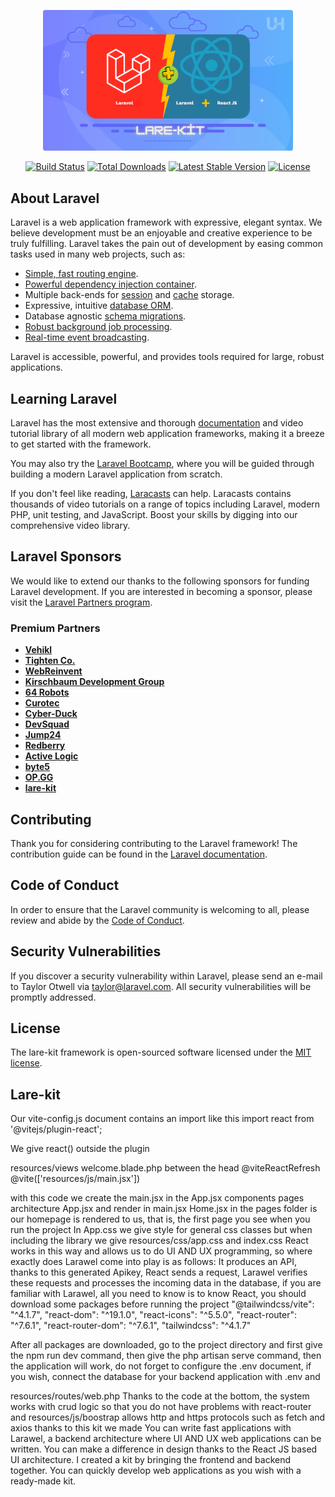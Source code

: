 <p align="center"><a href="https://laravel.com" target="_blank"><img src="./asests/lare-kit.png" width="400" alt="lare-kit Logo"></a></p>

<p align="center">
<a href="https://github.com/laravel/framework/actions"><img src="https://github.com/laravel/framework/workflows/tests/badge.svg" alt="Build Status"></a>
<a href="https://packagist.org/packages/laravel/framework"><img src="https://img.shields.io/packagist/dt/laravel/framework" alt="Total Downloads"></a>
<a href="https://packagist.org/packages/laravel/framework"><img src="https://img.shields.io/packagist/v/laravel/framework" alt="Latest Stable Version"></a>
<a href="https://packagist.org/packages/laravel/framework"><img src="https://img.shields.io/packagist/l/laravel/framework" alt="License"></a>
</p>

## About Laravel

Laravel is a web application framework with expressive, elegant syntax. We believe development must be an enjoyable and creative experience to be truly fulfilling. Laravel takes the pain out of development by easing common tasks used in many web projects, such as:

- [Simple, fast routing engine](https://laravel.com/docs/routing).
- [Powerful dependency injection container](https://laravel.com/docs/container).
- Multiple back-ends for [session](https://laravel.com/docs/session) and [cache](https://laravel.com/docs/cache) storage.
- Expressive, intuitive [database ORM](https://laravel.com/docs/eloquent).
- Database agnostic [schema migrations](https://laravel.com/docs/migrations).
- [Robust background job processing](https://laravel.com/docs/queues).
- [Real-time event broadcasting](https://laravel.com/docs/broadcasting).

Laravel is accessible, powerful, and provides tools required for large, robust applications.

## Learning Laravel

Laravel has the most extensive and thorough [documentation](https://laravel.com/docs) and video tutorial library of all modern web application frameworks, making it a breeze to get started with the framework.

You may also try the [Laravel Bootcamp](https://bootcamp.laravel.com), where you will be guided through building a modern Laravel application from scratch.

If you don't feel like reading, [Laracasts](https://laracasts.com) can help. Laracasts contains thousands of video tutorials on a range of topics including Laravel, modern PHP, unit testing, and JavaScript. Boost your skills by digging into our comprehensive video library.

## Laravel Sponsors

We would like to extend our thanks to the following sponsors for funding Laravel development. If you are interested in becoming a sponsor, please visit the [Laravel Partners program](https://partners.laravel.com).

### Premium Partners

- **[Vehikl](https://vehikl.com/)**
- **[Tighten Co.](https://tighten.co)**
- **[WebReinvent](https://webreinvent.com/)**
- **[Kirschbaum Development Group](https://kirschbaumdevelopment.com)**
- **[64 Robots](https://64robots.com)**
- **[Curotec](https://www.curotec.com/services/technologies/laravel/)**
- **[Cyber-Duck](https://cyber-duck.co.uk)**
- **[DevSquad](https://devsquad.com/hire-laravel-developers)**
- **[Jump24](https://jump24.co.uk)**
- **[Redberry](https://redberry.international/laravel/)**
- **[Active Logic](https://activelogic.com)**
- **[byte5](https://byte5.de)**
- **[OP.GG](https://op.gg)**
- **[lare-kit](#)**

## Contributing

Thank you for considering contributing to the Laravel framework! The contribution guide can be found in the [Laravel documentation](https://laravel.com/docs/contributions).

## Code of Conduct

In order to ensure that the Laravel community is welcoming to all, please review and abide by the [Code of Conduct](https://laravel.com/docs/contributions#code-of-conduct).

## Security Vulnerabilities

If you discover a security vulnerability within Laravel, please send an e-mail to Taylor Otwell via [taylor@laravel.com](mailto:taylor@laravel.com). All security vulnerabilities will be promptly addressed.

## License

The lare-kit framework is open-sourced software licensed under the [MIT license](./LICENSE).



## Lare-kit
Our vite-config.js document contains an import like this
import react from '@vitejs/plugin-react';

We give react() outside the plugin

resources/views welcome.blade.php between the head
@viteReactRefresh
@vite(['resources/js/main.jsx'])

with this code we create the main.jsx in the App.jsx components pages architecture App.jsx and render in main.jsx
Home.jsx in the pages folder is our homepage is rendered to us, that is, the first page you see when you run the project In App.css we give style for general css classes but when including the library we give resources/css/app.css and index.css React works in this way and allows us to do UI AND UX programming, so where exactly does Larawel come into play is as follows: It produces an API, thanks to this generated Apikey, React sends a request, Larawel verifies these requests and processes the incoming data in the database, if you are familiar with Larawel, all you need to know is to know React, you should download some packages before running the project
"@tailwindcss/vite": "^4.1.7",
"react-dom": "^19.1.0",
"react-icons": "^5.5.0",
"react-router": "^7.6.1",
"react-router-dom": "^7.6.1",
"tailwindcss": "^4.1.7"

After all packages are downloaded, go to the project directory and first give the npm run dev command, then give the php artisan serve command, then the application will work, do not forget to configure the .env document, if you wish, connect the database for your backend application with .env and

resources/routes/web.php Thanks to the code at the bottom, the system works with crud logic so that you do not have problems with react-router and
resources/js/boostrap allows http and https protocols such as fetch and axios
thanks to this kit we made
You can write fast applications with Larawel, a backend architecture where UI AND UX web applications can be written. You can make a difference in design thanks to the React JS based UI architecture. I created a kit by bringing the frontend and backend together. You can quickly develop web applications as you wish with a ready-made kit.